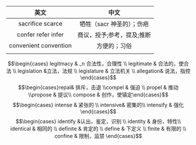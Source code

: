 |           英文           |       中文        |
| :--------------------: | :-------------: |
|   sacrifice   scarce   | 牺牲（sacr 神圣的）；伤疤 |
|  confer  refer  infer  | 商议，授予;参考，提及;推断  |
| convenient  convention |     方便的；习俗      |
|                        |                 |
$$\begin{cases} legitmacy & _n 合法性，合理性 \\ legitimate & 合法的，使合法 \\ legislation &立法，法规 \\ legislature & 立法机关 \\ allegation& 说法，指控\end{cases}$$
$$\begin{cases}repal& 排斥，击退 \\compel & 强迫 \\ propel & 推动 \\propose & 提议\\ compose & 创作，使镇定\end{cases}$$
$$\begin{cases} intense & 紧张的 \\ intensive& 密集的\\ intensify & 强化\end{cases}$$
$$\begin{cases} identify &认出，鉴定，识别 \\ identity & 身份，特性\\ identical  & 相同的 \\ definite & 肯定的 \\ define & 下定义 \\ finite & 有限的 \\ confine & 限制，监禁 \end{cases}$$
